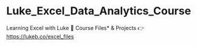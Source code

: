 # Luke_Excel_Data_Analytics_Course
 Learning Excel with Luke
📁 Course Files* & Projects 👉 https://lukeb.co/excel_files
